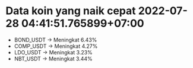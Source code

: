 # Data koin yang naik cepat 2022-07-28 04:41:51.765899+07:00

* BOND_USDT -> Meningkat 6.43%
* COMP_USDT -> Meningkat 4.27%
* LDO_USDT -> Meningkat 3.23%
* NBT_USDT -> Meningkat 3.44%
